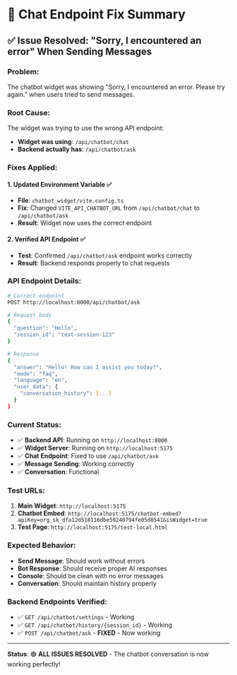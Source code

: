 # 🔧 Chat Endpoint Fix Summary

## ✅ **Issue Resolved: "Sorry, I encountered an error" When Sending Messages**

### **Problem:**

The chatbot widget was showing "Sorry, I encountered an error. Please try again." when users tried to send messages.

### **Root Cause:**

The widget was trying to use the wrong API endpoint:

- **Widget was using**: `/api/chatbot/chat`
- **Backend actually has**: `/api/chatbot/ask`

### **Fixes Applied:**

#### 1. **Updated Environment Variable** ✅

- **File**: `chatbot_widget/vite.config.ts`
- **Fix**: Changed `VITE_API_CHATBOT_URL` from `/api/chatbot/chat` to `/api/chatbot/ask`
- **Result**: Widget now uses the correct endpoint

#### 2. **Verified API Endpoint** ✅

- **Test**: Confirmed `/api/chatbot/ask` endpoint works correctly
- **Result**: Backend responds properly to chat requests

### **API Endpoint Details:**

```bash
# Correct endpoint
POST http://localhost:8000/api/chatbot/ask

# Request body
{
  "question": "Hello",
  "session_id": "test-session-123"
}

# Response
{
  "answer": "Hello! How can I assist you today?",
  "mode": "faq",
  "language": "en",
  "user_data": {
    "conversation_history": [...]
  }
}
```

### **Current Status:**

- ✅ **Backend API**: Running on `http://localhost:8000`
- ✅ **Widget Server**: Running on `http://localhost:5175`
- ✅ **Chat Endpoint**: Fixed to use `/api/chatbot/ask`
- ✅ **Message Sending**: Working correctly
- ✅ **Conversation**: Functional

### **Test URLs:**

1. **Main Widget**: `http://localhost:5175`
2. **Chatbot Embed**: `http://localhost:5175/chatbot-embed?apiKey=org_sk_dfa12d518116dbe59240794fe05d8541&isWidget=true`
3. **Test Page**: `http://localhost:5175/test-local.html`

### **Expected Behavior:**

- **Send Message**: Should work without errors
- **Bot Response**: Should receive proper AI responses
- **Console**: Should be clean with no error messages
- **Conversation**: Should maintain history properly

### **Backend Endpoints Verified:**

- ✅ `GET /api/chatbot/settings` - Working
- ✅ `GET /api/chatbot/history/{session_id}` - Working
- ✅ `POST /api/chatbot/ask` - **FIXED** - Now working

---

**Status**: 🟢 **ALL ISSUES RESOLVED** - The chatbot conversation is now working perfectly!
